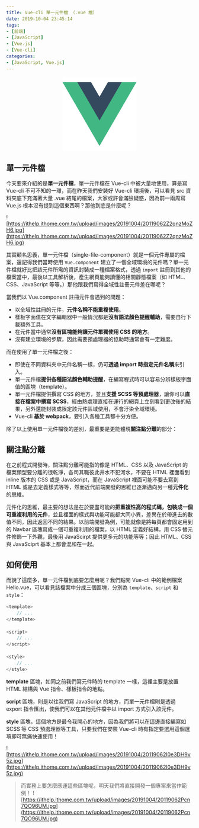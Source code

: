 ```yaml
---
title: Vue-cli 單一元件檔 （.vue 檔）
date: 2019-10-04 23:45:14
tags:
- [前端]
- [JavaScript]
- [Vue.js]
- [Vue-cli]
categories: 
- [JavaScript, Vue.js]
---
```


<div style="display:flex;justify-content:center;">
  <img style="object-fit:cover;" src='/images/vue-logo.png' width='200px' height='200px' />
</div>

## 單一元件檔
今天要來介紹的是**單一元件檔**，單一元件檔在 Vue-cli 中被大量地使用，算是寫 Vue-cli 不可不知的一環，而在昨天我們安裝好 Vue-cli 環境後，可以看見 src 資料夾底下充滿著大量 .vue 結尾的檔案，大家或許會滿臉疑惑，因為前一兩周寫 Vue.js 根本沒有提到這個東西啊？那他到底是什麼呢？

<!--more-->

![https://ithelp.ithome.com.tw/upload/images/20191004/20119062Z2qnzMoZH6.jpg](https://ithelp.ithome.com.tw/upload/images/20191004/20119062Z2qnzMoZH6.jpg)

其實顧名思義，單一元件檔（single-file-component）就是一個元件專屬的檔案，還記得我們當時使用  `Vue.component` 建立了一個全域環境的元件嗎？單一元件檔就好比把該元件所需的資訊封裝成一種檔案格式，透過 `import` 註冊到其他的檔案當中，最後以工具解析後，產生網頁能夠讀懂的相關靜態檔案（如 HTML、CSS、JavaScript 等等。）那他跟我們寫得全域性註冊元件差在哪呢？

當我們以 Vue.component 註冊元件會遇到的問題：
- 以全域性註冊的元件，**元件名稱不能重複使用**。
- 樣板字面值在文字編輯器中一般情況都是**沒有語法顏色提醒輔助**，需要自行下載額外工具。
- 在元件當中通常**沒有區塊能夠讓元件單獨使用 CSS 的地方**。
- 沒有建立環境的步驟，因此需要預處理器的協助時通常會有一定難度。

而在使用了單一元件檔之後：
- 即使在不同資料夾中元件名稱一樣，仍可**透過 import 時指定元件名稱**來引入。
- 單一元件檔**提供各種語法顏色輔助提醒**，在編寫程式時可以容易分辨樣板字面值的區塊（template）。
- 單一元件檔提供撰寫 CSS 的地方，並且**支援 SCSS 等預處理器**，讓你可以**直接在檔案中撰寫 SCSS**，經由熱處理直接在運行的網頁上立刻看到更改後的結果，另外還能封裝成限定該元件區域使用，不會汙染全域環境。
- Vue-cli **基於 webpack**，要引入各種工具都十分方便。

除了以上使用單一元件檔後的差別，最重要是更能體現**關注點分離**的部分：

## 關注點分離
在之前程式開發時，關注點分離可能指的像是 HTML、CSS 以及 JavaScript 的檔案類型要分離的很乾淨，各司其職彼此井水不犯河水，不要在 HTML 裡面看到 inline 版本的 CSS 或是 JavaScript，而在 JavaScript 裡面可能不要去寫到 HTML 或是去定義樣式等等，然而近代前端開發的思維已逐漸邁向另一種**元件化**的思維。

元件化的思維，最主要的想法是在於要盡可能的**把重複性高的程式碼，包裝成一個可重複利用的元件**，並且裡面的樣式與功能可能都大同小異，差異在於帶進去的數值不同，因此返回不同的結果。以前端開發為例，可能就像是將每頁都會固定用到的 Navbar 區塊寫成一個可重複利用的檔案，以 HTML 定義好結構，用 CSS 替元件修飾一下外觀，最後用 JavaScirpt 提供更多元的功能等等；因此 HTML、CSS 與 JavaSciprt 基本上都會混和在一起。

## 如何使用
而說了這麼多，單一元件檔到底要怎麼用呢？我們點開 Vue-cli 中的範例檔案 Hello.vue，可以看見該檔案中分成三個區塊，分別為 `template`、`script` 和 `style`：

```javascript
<template>
    // ...
</template>

<script>
    // ...
</script>

<style>
    // ...
</style>
```

**template** 區塊，如同之前我們寫元件時的 template 一樣，這裡主要是放置 HTML 結構與 Vue 指令、樣板指令的地點。

**script** 區塊，則是以往我們寫 JavaScript 的地方，而單一元件檔則是透過 export 指令匯出，使我們可以在其他元件檔中以 import 方式引入該元件。

**style** 區塊，這個地方是最令我開心的地方，因為我們將可以在這邊直接編寫如 SCSS 等 CSS 預處理器等工具，只要我們在安裝 Vue-cli 時有指定要選用這個選項即可無痛快速使用！

![https://ithelp.ithome.com.tw/upload/images/20191004/20119062l0e3DH9v5z.jpg](https://ithelp.ithome.com.tw/upload/images/20191004/20119062l0e3DH9v5z.jpg)

> 而實務上要怎麼應運這些區塊呢，明天我們將直接開發一個專案來當作範例！
> ![https://ithelp.ithome.com.tw/upload/images/20191004/20119062Pcn7QO96UM.jpg](https://ithelp.ithome.com.tw/upload/images/20191004/20119062Pcn7QO96UM.jpg)